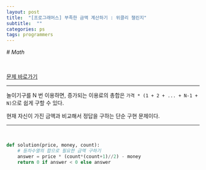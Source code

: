 ```yaml
---
layout: post
title:  "[프로그래머스] 부족한 금액 계산하기 : 위클리 챌린지"
subtitle:  ""
categories: ps
tags: programmers
---
```


*# Math*

<br>

[문제 바로가기](https://programmers.co.kr/learn/courses/30/lessons/82612)

---

놀이기구를 N 번 이용하면, 증가되는 이용료의 총합은 ```가격 * (1 + 2 + ... + N-1 + N)```으로 쉽게 구할 수 있다.

현재 자신이 가진 금액과 비교해서 정답을 구하는 단순 구현 문제이다.

---
<br>

```python
def solution(price, money, count):
    # 등차수열의 합으로 필요한 금액 구하기
    answer = price * (count*(count+1)//2) - money
    return 0 if answer < 0 else answer
```
